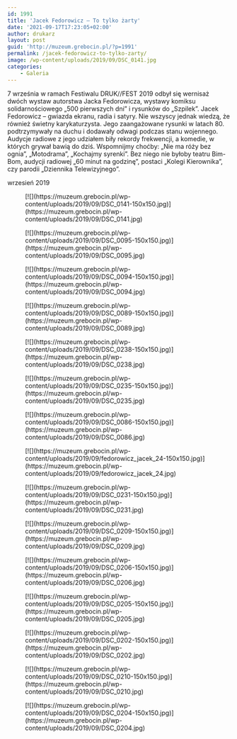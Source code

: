 ```yaml
---
id: 1991
title: 'Jacek Fedorowicz – To tylko żarty'
date: '2021-09-17T17:23:05+02:00'
author: drukarz
layout: post
guid: 'http://muzeum.grebocin.pl/?p=1991'
permalink: /jacek-fedorowicz-to-tylko-zarty/
image: /wp-content/uploads/2019/09/DSC_0141.jpg
categories:
    - Galeria
---
```


7 września w ramach Festiwalu DRUK//FEST 2019 odbył się wernisaż dwóch wystaw autorstwa Jacka Fedorowicza, wystawy komiksu solidarnościowego „500 pierwszych dni” i rysunków do „Szpilek”. Jacek Fedorowicz – gwiazda ekranu, radia i satyry. Nie wszyscy jednak wiedzą, że również świetny karykaturzysta. Jego zaangażowane rysunki w latach 80. podtrzymywały na duchu i dodawały odwagi podczas stanu wojennego. Audycje radiowe z jego udziałem biły rekordy frekwencji, a komedie, w których grywał bawią do dziś. Wspomnijmy choćby: „Nie ma róży bez ognia”, „Motodrama”, „Kochajmy syrenki”. Bez niego nie byłoby teatru Bim-Bom, audycji radiowej „60 minut na godzinę”, postaci „Kolegi Kierownika”, czy parodii „Dziennika Telewizyjnego”.

wrzesień 2019

<div class="gallery galleryid-1991 gallery-columns-5 gallery-size-thumbnail" id="gallery-11"><figure class="gallery-item"><div class="gallery-icon landscape"> [![](https://muzeum.grebocin.pl/wp-content/uploads/2019/09/DSC_0141-150x150.jpg)](https://muzeum.grebocin.pl/wp-content/uploads/2019/09/DSC_0141.jpg) </div></figure><figure class="gallery-item"><div class="gallery-icon portrait"> [![](https://muzeum.grebocin.pl/wp-content/uploads/2019/09/DSC_0095-150x150.jpg)](https://muzeum.grebocin.pl/wp-content/uploads/2019/09/DSC_0095.jpg) </div></figure><figure class="gallery-item"><div class="gallery-icon portrait"> [![](https://muzeum.grebocin.pl/wp-content/uploads/2019/09/DSC_0094-150x150.jpg)](https://muzeum.grebocin.pl/wp-content/uploads/2019/09/DSC_0094.jpg) </div></figure><figure class="gallery-item"><div class="gallery-icon landscape"> [![](https://muzeum.grebocin.pl/wp-content/uploads/2019/09/DSC_0089-150x150.jpg)](https://muzeum.grebocin.pl/wp-content/uploads/2019/09/DSC_0089.jpg) </div></figure><figure class="gallery-item"><div class="gallery-icon portrait"> [![](https://muzeum.grebocin.pl/wp-content/uploads/2019/09/DSC_0238-150x150.jpg)](https://muzeum.grebocin.pl/wp-content/uploads/2019/09/DSC_0238.jpg) </div></figure><figure class="gallery-item"><div class="gallery-icon portrait"> [![](https://muzeum.grebocin.pl/wp-content/uploads/2019/09/DSC_0235-150x150.jpg)](https://muzeum.grebocin.pl/wp-content/uploads/2019/09/DSC_0235.jpg) </div></figure><figure class="gallery-item"><div class="gallery-icon landscape"> [![](https://muzeum.grebocin.pl/wp-content/uploads/2019/09/DSC_0086-150x150.jpg)](https://muzeum.grebocin.pl/wp-content/uploads/2019/09/DSC_0086.jpg) </div></figure><figure class="gallery-item"><div class="gallery-icon portrait"> [![](https://muzeum.grebocin.pl/wp-content/uploads/2019/09/fedorowicz_jacek_24-150x150.jpg)](https://muzeum.grebocin.pl/wp-content/uploads/2019/09/fedorowicz_jacek_24.jpg) </div></figure><figure class="gallery-item"><div class="gallery-icon landscape"> [![](https://muzeum.grebocin.pl/wp-content/uploads/2019/09/DSC_0231-150x150.jpg)](https://muzeum.grebocin.pl/wp-content/uploads/2019/09/DSC_0231.jpg) </div></figure><figure class="gallery-item"><div class="gallery-icon portrait"> [![](https://muzeum.grebocin.pl/wp-content/uploads/2019/09/DSC_0209-150x150.jpg)](https://muzeum.grebocin.pl/wp-content/uploads/2019/09/DSC_0209.jpg) </div></figure><figure class="gallery-item"><div class="gallery-icon portrait"> [![](https://muzeum.grebocin.pl/wp-content/uploads/2019/09/DSC_0206-150x150.jpg)](https://muzeum.grebocin.pl/wp-content/uploads/2019/09/DSC_0206.jpg) </div></figure><figure class="gallery-item"><div class="gallery-icon landscape"> [![](https://muzeum.grebocin.pl/wp-content/uploads/2019/09/DSC_0205-150x150.jpg)](https://muzeum.grebocin.pl/wp-content/uploads/2019/09/DSC_0205.jpg) </div></figure><figure class="gallery-item"><div class="gallery-icon landscape"> [![](https://muzeum.grebocin.pl/wp-content/uploads/2019/09/DSC_0202-150x150.jpg)](https://muzeum.grebocin.pl/wp-content/uploads/2019/09/DSC_0202.jpg) </div></figure><figure class="gallery-item"><div class="gallery-icon portrait"> [![](https://muzeum.grebocin.pl/wp-content/uploads/2019/09/DSC_0210-150x150.jpg)](https://muzeum.grebocin.pl/wp-content/uploads/2019/09/DSC_0210.jpg) </div></figure><figure class="gallery-item"><div class="gallery-icon portrait"> [![](https://muzeum.grebocin.pl/wp-content/uploads/2019/09/DSC_0204-150x150.jpg)](https://muzeum.grebocin.pl/wp-content/uploads/2019/09/DSC_0204.jpg) </div></figure> </div>